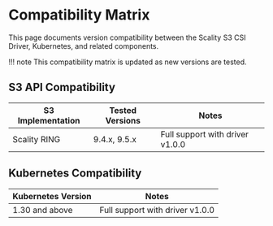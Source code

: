# Compatibility Matrix

This page documents version compatibility between the Scality S3 CSI Driver, Kubernetes, and related components.

!!! note
    This compatibility matrix is updated as new versions are tested.

## S3 API Compatibility

| S3 Implementation | Tested Versions |Notes                            |
|-------------------|-----------------|---------------------------------|
| Scality RING      | 9.4.x, 9.5.x    | Full support with driver v1.0.0 |

## Kubernetes Compatibility

| Kubernetes Version |Notes                            |
|--------------------|---------------------------------|
| 1.30 and above     | Full support with driver v1.0.0 |
